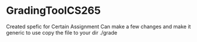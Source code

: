 # GradingToolCS265
Created spefic for Certain Assignment
Can make a few changes and make it generic
to use
copy the file to your dir
./grade <dir of all the files you downloaded from bblearn>
